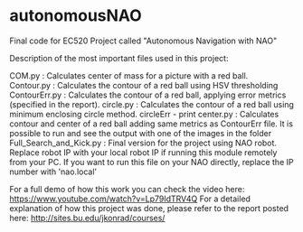 # autonomousNAO

Final code for EC520 Project called "Autonomous Navigation with NAO"

Description of the most important files used in this project:

COM.py : Calculates center of mass for a picture with a red ball. <br />
Contour.py : Calculates the contour of a red ball using HSV thresholding
ContourErr.py : Calculates the contour of a red ball, applying error metrics (specified in the report).
circle.py : Calculates the contour of a red ball using minimum enclosing circle method.
circleErr - print center.py : Calculates contour and center of a red ball adding same metrics as ContourErr file. It is possible to run and see the output with one of the images in the folder
Full_Search_and_Kick.py : Final version for the project using NAO robot. Replace robot IP with your local robot IP if running this module remotely from your PC. If you want to run this file on your NAO directly, replace the IP number with 'nao.local'

For a full demo of how this work you can check the video here: https://www.youtube.com/watch?v=Lp79IdTRV4Q
For a detailed explanation of how this project was done, please refer to the report posted here: http://sites.bu.edu/jkonrad/courses/
